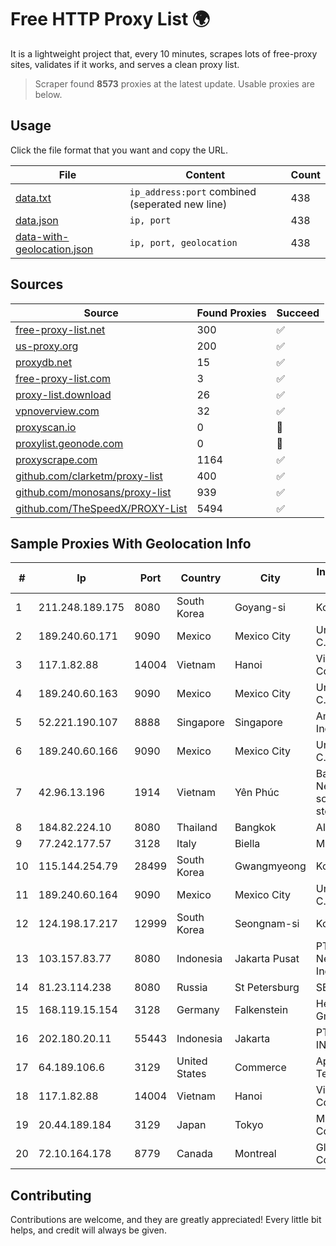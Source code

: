 
# Free HTTP Proxy List 🌍

It is a lightweight project that, every 10 minutes, scrapes lots of free-proxy sites, validates if it works, and serves a clean proxy list.


> Scraper found **8573** proxies at the latest update. Usable proxies are below.

## Usage

Click the file format that you want and copy the URL.


|File|Content|Count|
|----|-------|-----|
|[data.txt](https://raw.githubusercontent.com/themiralay/Proxy-List-World/master/data.txt)|`ip_address:port` combined (seperated new line)|438|
|[data.json](https://raw.githubusercontent.com/themiralay/Proxy-List-World/master/data.json)|`ip, port`|438|
|[data-with-geolocation.json](https://raw.githubusercontent.com/themiralay/Proxy-List-World/master/data-with-geolocation.json)|`ip, port, geolocation`|438|

## Sources

|Source|Found Proxies|Succeed|
|------|-------------|-------|
|[free-proxy-list.net](https://free-proxy-list.net)|300|✅|
|[us-proxy.org](https://www.us-proxy.org)|200|✅|
|[proxydb.net](http://proxydb.net)|15|✅|
|[free-proxy-list.com](https://free-proxy-list.com/?page=&port=&type%5B%5D=http&type%5B%5D=https&up_time=0&search=Search)|3|✅|
|[proxy-list.download](https://www.proxy-list.download/HTTP)|26|✅|
|[vpnoverview.com](https://vpnoverview.com/privacy/anonymous-browsing/free-proxy-servers)|32|✅|
|[proxyscan.io](https://www.proxyscan.io)|0|🚫|
|[proxylist.geonode.com](https://proxylist.geonode.com/api/proxy-list?limit=300&page=1&sort_by=lastChecked&sort_type=desc&protocols=http,https)|0|🚫|
|[proxyscrape.com](https://api.proxyscrape.com/v2/?request=displayproxies&protocol=http&timeout=10000&country=all&ssl=all&anonymity=all)|1164|✅|
|[github.com/clarketm/proxy-list](https://raw.githubusercontent.com/clarketm/proxy-list/master/proxy-list-raw.txt)|400|✅|
|[github.com/monosans/proxy-list](https://raw.githubusercontent.com/monosans/proxy-list/main/proxies/http.txt)|939|✅|
|[github.com/TheSpeedX/PROXY-List](https://raw.githubusercontent.com/TheSpeedX/PROXY-List/master/http.txt)|5494|✅|


## Sample Proxies With Geolocation Info

|#|Ip|Port|Country|City|Internet Service Provider|
|-|--|----|-------|----|-------------------------|
|1|211.248.189.175|8080|South Korea|Goyang-si|Korea Telecom|
|2|189.240.60.171|9090|Mexico|Mexico City|Uninet S.A. de C.V.|
|3|117.1.82.88|14004|Vietnam|Hanoi|Viettel Corporation|
|4|189.240.60.163|9090|Mexico|Mexico City|Uninet S.A. de C.V.|
|5|52.221.190.107|8888|Singapore|Singapore|Amazon.com, Inc.|
|6|189.240.60.166|9090|Mexico|Mexico City|Uninet S.A. de C.V.|
|7|42.96.13.196|1914|Vietnam|Yên Phúc|Bach Kim Network solutions Join stock company|
|8|184.82.224.10|8080|Thailand|Bangkok|AIS-Fibre|
|9|77.242.177.57|3128|Italy|Biella|MegaWeb|
|10|115.144.254.79|28499|South Korea|Gwangmyeong|Korea Telecom|
|11|189.240.60.164|9090|Mexico|Mexico City|Uninet S.A. de C.V.|
|12|124.198.17.217|12999|South Korea|Seongnam-si|Korea Telecom|
|13|103.157.83.77|8080|Indonesia|Jakarta Pusat|PT. Fiber Networks Indonesia|
|14|81.23.114.238|8080|Russia|St Petersburg|SEVEREN|
|15|168.119.15.154|3128|Germany|Falkenstein|Hetzner Online GmbH|
|16|202.180.20.11|55443|Indonesia|Jakarta|PT. HIPERNET INDODATA|
|17|64.189.106.6|3129|United States|Commerce|Apogee Telecom Inc.|
|18|117.1.82.88|14004|Vietnam|Hanoi|Viettel Corporation|
|19|20.44.189.184|3129|Japan|Tokyo|Microsoft Corporation|
|20|72.10.164.178|8779|Canada|Montreal|GloboTech Communications|



## Contributing

Contributions are welcome, and they are greatly appreciated! Every
little bit helps, and credit will always be given.

